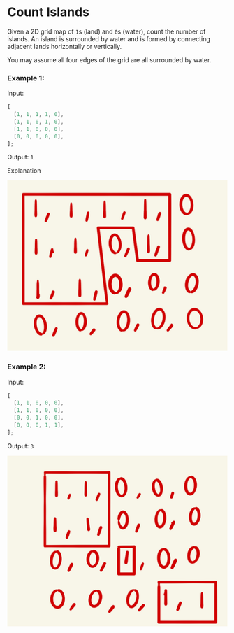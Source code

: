 # Count Islands

Given a 2D grid map of `1`s (land) and `0`s (water), count the number of islands. An island is surrounded by water and is formed by connecting adjacent lands horizontally or vertically.

You may assume all four edges of the grid are all surrounded by water.

### Example 1:

Input:

```js
[
  [1, 1, 1, 1, 0],
  [1, 1, 0, 1, 0],
  [1, 1, 0, 0, 0],
  [0, 0, 0, 0, 0],
];
```

Output: `1`

Explanation

![Example 1 Explanation](images/example-1.jpg)

### Example 2:

Input:

```js
[
  [1, 1, 0, 0, 0],
  [1, 1, 0, 0, 0],
  [0, 0, 1, 0, 0],
  [0, 0, 0, 1, 1],
];
```

Output: `3`

![Example 2 Explanation](images/example-2.jpg)
